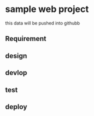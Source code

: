 # sample web project

this data will be pushed into githubb

## Requirement

## design

## devlop

## test

## deploy